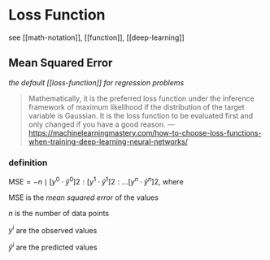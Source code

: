 # Loss Function

see [[math-notation]], [[function]], [[deep-learning]]

## Mean Squared Error

_the default [[loss-function]] for regression problems_

> Mathematically, it is the preferred loss function under the inference framework of maximum likelihood if the distribution of the target variable is Gaussian. It is the loss function to be evaluated first and only changed if you have a good reason. &mdash; <https://machinelearningmastery.com/how-to-choose-loss-functions-when-training-deep-learning-neural-networks/>

### definition

$\text{MSE} = -n \mid [y^0 \cdot \hat y^0]2 : [y^1 \cdot \hat y^1]2 : \dots [y^n \cdot \hat y^n]2$, where

$\text{MSE}$ is the _mean squared error_ of the values

$n$ is the number of data points

$y^i$ are the observed values

$\hat y^i$ are the predicted values
